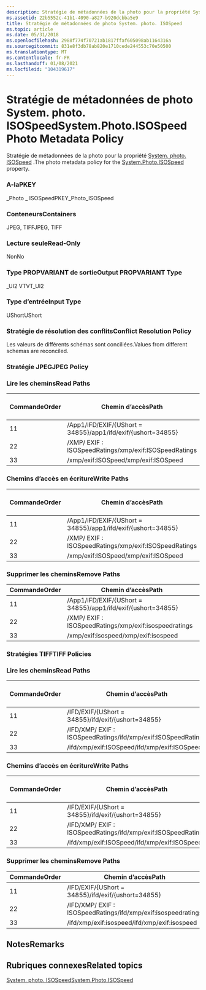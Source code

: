 ```yaml
---
description: Stratégie de métadonnées de la photo pour la propriété System. photo. ISOSpeed.
ms.assetid: 22b5552c-41b1-4090-a827-b920dcbba5e9
title: Stratégie de métadonnées de photo System. photo. ISOSpeed
ms.topic: article
ms.date: 05/31/2018
ms.openlocfilehash: 2988f774f70721ab1817ffaf605098ab1164316a
ms.sourcegitcommit: 831e8f3db78ab820e1710cede244553c70e50500
ms.translationtype: MT
ms.contentlocale: fr-FR
ms.lasthandoff: 01/08/2021
ms.locfileid: "104319617"
---
```

# <a name="systemphotoisospeed-photo-metadata-policy"></a><span data-ttu-id="2c6f4-103">Stratégie de métadonnées de photo System. photo. ISOSpeed</span><span class="sxs-lookup"><span data-stu-id="2c6f4-103">System.Photo.ISOSpeed Photo Metadata Policy</span></span>

<span data-ttu-id="2c6f4-104">Stratégie de métadonnées de la photo pour la propriété [System. photo. ISOSpeed](../properties/props-system-photo-focallengthinfilm.md) .</span><span class="sxs-lookup"><span data-stu-id="2c6f4-104">The photo metadata policy for the [System.Photo.ISOSpeed](../properties/props-system-photo-focallengthinfilm.md) property.</span></span>

### <a name="pkey"></a><span data-ttu-id="2c6f4-105">A-la</span><span class="sxs-lookup"><span data-stu-id="2c6f4-105">PKEY</span></span>

<span data-ttu-id="2c6f4-106">\_Photo \_ ISOSpeed</span><span class="sxs-lookup"><span data-stu-id="2c6f4-106">PKEY\_Photo\_ISOSpeed</span></span>

### <a name="containers"></a><span data-ttu-id="2c6f4-107">Conteneurs</span><span class="sxs-lookup"><span data-stu-id="2c6f4-107">Containers</span></span>

<span data-ttu-id="2c6f4-108">JPEG, TIFF</span><span class="sxs-lookup"><span data-stu-id="2c6f4-108">JPEG, TIFF</span></span>

### <a name="read-only"></a><span data-ttu-id="2c6f4-109">Lecture seule</span><span class="sxs-lookup"><span data-stu-id="2c6f4-109">Read-Only</span></span>

<span data-ttu-id="2c6f4-110">Non</span><span class="sxs-lookup"><span data-stu-id="2c6f4-110">No</span></span>

### <a name="output-propvariant-type"></a><span data-ttu-id="2c6f4-111">Type PROPVARIANT de sortie</span><span class="sxs-lookup"><span data-stu-id="2c6f4-111">Output PROPVARIANT Type</span></span>

<span data-ttu-id="2c6f4-112">\_UI2 VT</span><span class="sxs-lookup"><span data-stu-id="2c6f4-112">VT\_UI2</span></span>

### <a name="input-type"></a><span data-ttu-id="2c6f4-113">Type d’entrée</span><span class="sxs-lookup"><span data-stu-id="2c6f4-113">Input Type</span></span>

<span data-ttu-id="2c6f4-114">UShort</span><span class="sxs-lookup"><span data-stu-id="2c6f4-114">UShort</span></span>

### <a name="conflict-resolution-policy"></a><span data-ttu-id="2c6f4-115">Stratégie de résolution des conflits</span><span class="sxs-lookup"><span data-stu-id="2c6f4-115">Conflict Resolution Policy</span></span>

<span data-ttu-id="2c6f4-116">Les valeurs de différents schémas sont conciliées.</span><span class="sxs-lookup"><span data-stu-id="2c6f4-116">Values from different schemas are reconciled.</span></span>

### <a name="jpeg-policy"></a><span data-ttu-id="2c6f4-117">Stratégie JPEG</span><span class="sxs-lookup"><span data-stu-id="2c6f4-117">JPEG Policy</span></span>

### <a name="read-paths"></a><span data-ttu-id="2c6f4-118">Lire les chemins</span><span class="sxs-lookup"><span data-stu-id="2c6f4-118">Read Paths</span></span>



| <span data-ttu-id="2c6f4-119">Commande</span><span class="sxs-lookup"><span data-stu-id="2c6f4-119">Order</span></span> | <span data-ttu-id="2c6f4-120">Chemin d’accès</span><span class="sxs-lookup"><span data-stu-id="2c6f4-120">Path</span></span>                                    | <span data-ttu-id="2c6f4-121">Format de disque</span><span class="sxs-lookup"><span data-stu-id="2c6f4-121">Disk Format</span></span> |
|-------|-----------------------------------------|-------------|
| <span data-ttu-id="2c6f4-122">1</span><span class="sxs-lookup"><span data-stu-id="2c6f4-122">1</span></span>     | <span data-ttu-id="2c6f4-123">/App1/IFD/EXIF/{UShort = 34855}</span><span class="sxs-lookup"><span data-stu-id="2c6f4-123">/app1/ifd/exif/{ushort=34855}</span></span>           | <span data-ttu-id="2c6f4-124">ushort</span><span class="sxs-lookup"><span data-stu-id="2c6f4-124">ushort</span></span>      |
| <span data-ttu-id="2c6f4-125">2</span><span class="sxs-lookup"><span data-stu-id="2c6f4-125">2</span></span>     | <span data-ttu-id="2c6f4-126">/XMP/ <xmpseq> EXIF : ISOSpeedRatings</span><span class="sxs-lookup"><span data-stu-id="2c6f4-126">/xmp/<xmpseq>exif:ISOSpeedRatings</span></span> | <span data-ttu-id="2c6f4-127">unicode</span><span class="sxs-lookup"><span data-stu-id="2c6f4-127">unicode</span></span>     |
| <span data-ttu-id="2c6f4-128">3</span><span class="sxs-lookup"><span data-stu-id="2c6f4-128">3</span></span>     | <span data-ttu-id="2c6f4-129">/xmp/exif:ISOSpeed</span><span class="sxs-lookup"><span data-stu-id="2c6f4-129">/xmp/exif:ISOSpeed</span></span>                      | <span data-ttu-id="2c6f4-130">unicode</span><span class="sxs-lookup"><span data-stu-id="2c6f4-130">unicode</span></span>     |



 

### <a name="write-paths"></a><span data-ttu-id="2c6f4-131">Chemins d’accès en écriture</span><span class="sxs-lookup"><span data-stu-id="2c6f4-131">Write Paths</span></span>



| <span data-ttu-id="2c6f4-132">Commande</span><span class="sxs-lookup"><span data-stu-id="2c6f4-132">Order</span></span> | <span data-ttu-id="2c6f4-133">Chemin d’accès</span><span class="sxs-lookup"><span data-stu-id="2c6f4-133">Path</span></span>                                    | <span data-ttu-id="2c6f4-134">Format de disque</span><span class="sxs-lookup"><span data-stu-id="2c6f4-134">Disk Format</span></span> |
|-------|-----------------------------------------|-------------|
| <span data-ttu-id="2c6f4-135">1</span><span class="sxs-lookup"><span data-stu-id="2c6f4-135">1</span></span>     | <span data-ttu-id="2c6f4-136">/App1/IFD/EXIF/{UShort = 34855}</span><span class="sxs-lookup"><span data-stu-id="2c6f4-136">/app1/ifd/exif/{ushort=34855}</span></span>           | <span data-ttu-id="2c6f4-137">ushort</span><span class="sxs-lookup"><span data-stu-id="2c6f4-137">ushort</span></span>      |
| <span data-ttu-id="2c6f4-138">2</span><span class="sxs-lookup"><span data-stu-id="2c6f4-138">2</span></span>     | <span data-ttu-id="2c6f4-139">/XMP/ <xmpseq> EXIF : ISOSpeedRatings</span><span class="sxs-lookup"><span data-stu-id="2c6f4-139">/xmp/<xmpseq>exif:ISOSpeedRatings</span></span> | <span data-ttu-id="2c6f4-140">unicode</span><span class="sxs-lookup"><span data-stu-id="2c6f4-140">unicode</span></span>     |
| <span data-ttu-id="2c6f4-141">3</span><span class="sxs-lookup"><span data-stu-id="2c6f4-141">3</span></span>     | <span data-ttu-id="2c6f4-142">/xmp/exif:ISOSpeed</span><span class="sxs-lookup"><span data-stu-id="2c6f4-142">/xmp/exif:ISOSpeed</span></span>                      | <span data-ttu-id="2c6f4-143">unicode</span><span class="sxs-lookup"><span data-stu-id="2c6f4-143">unicode</span></span>     |



 

### <a name="remove-paths"></a><span data-ttu-id="2c6f4-144">Supprimer les chemins</span><span class="sxs-lookup"><span data-stu-id="2c6f4-144">Remove Paths</span></span>



| <span data-ttu-id="2c6f4-145">Commande</span><span class="sxs-lookup"><span data-stu-id="2c6f4-145">Order</span></span> | <span data-ttu-id="2c6f4-146">Chemin d’accès</span><span class="sxs-lookup"><span data-stu-id="2c6f4-146">Path</span></span>                                    |
|-------|-----------------------------------------|
| <span data-ttu-id="2c6f4-147">1</span><span class="sxs-lookup"><span data-stu-id="2c6f4-147">1</span></span>     | <span data-ttu-id="2c6f4-148">/App1/IFD/EXIF/{UShort = 34855}</span><span class="sxs-lookup"><span data-stu-id="2c6f4-148">/app1/ifd/exif/{ushort=34855}</span></span>           |
| <span data-ttu-id="2c6f4-149">2</span><span class="sxs-lookup"><span data-stu-id="2c6f4-149">2</span></span>     | <span data-ttu-id="2c6f4-150">/XMP/ <xmpseq> EXIF : ISOSpeedRatings</span><span class="sxs-lookup"><span data-stu-id="2c6f4-150">/xmp/<xmpseq>exif:isospeedratings</span></span> |
| <span data-ttu-id="2c6f4-151">3</span><span class="sxs-lookup"><span data-stu-id="2c6f4-151">3</span></span>     | <span data-ttu-id="2c6f4-152">/xmp/exif:isospeed</span><span class="sxs-lookup"><span data-stu-id="2c6f4-152">/xmp/exif:isospeed</span></span>                      |



 

### <a name="tiff-policies"></a><span data-ttu-id="2c6f4-153">Stratégies TIFF</span><span class="sxs-lookup"><span data-stu-id="2c6f4-153">TIFF Policies</span></span>

### <a name="read-paths"></a><span data-ttu-id="2c6f4-154">Lire les chemins</span><span class="sxs-lookup"><span data-stu-id="2c6f4-154">Read Paths</span></span>



| <span data-ttu-id="2c6f4-155">Commande</span><span class="sxs-lookup"><span data-stu-id="2c6f4-155">Order</span></span> | <span data-ttu-id="2c6f4-156">Chemin d’accès</span><span class="sxs-lookup"><span data-stu-id="2c6f4-156">Path</span></span>                                        | <span data-ttu-id="2c6f4-157">Format de disque</span><span class="sxs-lookup"><span data-stu-id="2c6f4-157">Disk Format</span></span> |
|-------|---------------------------------------------|-------------|
| <span data-ttu-id="2c6f4-158">1</span><span class="sxs-lookup"><span data-stu-id="2c6f4-158">1</span></span>     | <span data-ttu-id="2c6f4-159">/IFD/EXIF/{UShort = 34855}</span><span class="sxs-lookup"><span data-stu-id="2c6f4-159">/ifd/exif/{ushort=34855}</span></span>                    | <span data-ttu-id="2c6f4-160">ushort</span><span class="sxs-lookup"><span data-stu-id="2c6f4-160">ushort</span></span>      |
| <span data-ttu-id="2c6f4-161">2</span><span class="sxs-lookup"><span data-stu-id="2c6f4-161">2</span></span>     | <span data-ttu-id="2c6f4-162">/IFD/XMP/ <xmpseq> EXIF : ISOSpeedRatings</span><span class="sxs-lookup"><span data-stu-id="2c6f4-162">/ifd/xmp/<xmpseq>exif:ISOSpeedRatings</span></span> | <span data-ttu-id="2c6f4-163">unicode</span><span class="sxs-lookup"><span data-stu-id="2c6f4-163">unicode</span></span>     |
| <span data-ttu-id="2c6f4-164">3</span><span class="sxs-lookup"><span data-stu-id="2c6f4-164">3</span></span>     | <span data-ttu-id="2c6f4-165">/ifd/xmp/exif:ISOSpeed</span><span class="sxs-lookup"><span data-stu-id="2c6f4-165">/ifd/xmp/exif:ISOSpeed</span></span>                      | <span data-ttu-id="2c6f4-166">unicode</span><span class="sxs-lookup"><span data-stu-id="2c6f4-166">unicode</span></span>     |



 

### <a name="write-paths"></a><span data-ttu-id="2c6f4-167">Chemins d’accès en écriture</span><span class="sxs-lookup"><span data-stu-id="2c6f4-167">Write Paths</span></span>



| <span data-ttu-id="2c6f4-168">Commande</span><span class="sxs-lookup"><span data-stu-id="2c6f4-168">Order</span></span> | <span data-ttu-id="2c6f4-169">Chemin d’accès</span><span class="sxs-lookup"><span data-stu-id="2c6f4-169">Path</span></span>                                        | <span data-ttu-id="2c6f4-170">Format de disque</span><span class="sxs-lookup"><span data-stu-id="2c6f4-170">Disk Format</span></span> |
|-------|---------------------------------------------|-------------|
| <span data-ttu-id="2c6f4-171">1</span><span class="sxs-lookup"><span data-stu-id="2c6f4-171">1</span></span>     | <span data-ttu-id="2c6f4-172">/IFD/EXIF/{UShort = 34855}</span><span class="sxs-lookup"><span data-stu-id="2c6f4-172">/ifd/exif/{ushort=34855}</span></span>                    | <span data-ttu-id="2c6f4-173">ushort</span><span class="sxs-lookup"><span data-stu-id="2c6f4-173">ushort</span></span>      |
| <span data-ttu-id="2c6f4-174">2</span><span class="sxs-lookup"><span data-stu-id="2c6f4-174">2</span></span>     | <span data-ttu-id="2c6f4-175">/IFD/XMP/ <xmpseq> EXIF : ISOSpeedRatings</span><span class="sxs-lookup"><span data-stu-id="2c6f4-175">/ifd/xmp/<xmpseq>exif:ISOSpeedRatings</span></span> | <span data-ttu-id="2c6f4-176">unicode</span><span class="sxs-lookup"><span data-stu-id="2c6f4-176">unicode</span></span>     |
| <span data-ttu-id="2c6f4-177">3</span><span class="sxs-lookup"><span data-stu-id="2c6f4-177">3</span></span>     | <span data-ttu-id="2c6f4-178">/ifd/xmp/exif:ISOSpeed</span><span class="sxs-lookup"><span data-stu-id="2c6f4-178">/ifd/xmp/exif:ISOSpeed</span></span>                      | <span data-ttu-id="2c6f4-179">unicode</span><span class="sxs-lookup"><span data-stu-id="2c6f4-179">unicode</span></span>     |



 

### <a name="remove-paths"></a><span data-ttu-id="2c6f4-180">Supprimer les chemins</span><span class="sxs-lookup"><span data-stu-id="2c6f4-180">Remove Paths</span></span>



| <span data-ttu-id="2c6f4-181">Commande</span><span class="sxs-lookup"><span data-stu-id="2c6f4-181">Order</span></span> | <span data-ttu-id="2c6f4-182">Chemin d’accès</span><span class="sxs-lookup"><span data-stu-id="2c6f4-182">Path</span></span>                                        |
|-------|---------------------------------------------|
| <span data-ttu-id="2c6f4-183">1</span><span class="sxs-lookup"><span data-stu-id="2c6f4-183">1</span></span>     | <span data-ttu-id="2c6f4-184">/IFD/EXIF/{UShort = 34855}</span><span class="sxs-lookup"><span data-stu-id="2c6f4-184">/ifd/exif/{ushort=34855}</span></span>                    |
| <span data-ttu-id="2c6f4-185">2</span><span class="sxs-lookup"><span data-stu-id="2c6f4-185">2</span></span>     | <span data-ttu-id="2c6f4-186">/IFD/XMP/ <xmpseq> EXIF : ISOSpeedRatings</span><span class="sxs-lookup"><span data-stu-id="2c6f4-186">/ifd/xmp/<xmpseq>exif:isospeedratings</span></span> |
| <span data-ttu-id="2c6f4-187">3</span><span class="sxs-lookup"><span data-stu-id="2c6f4-187">3</span></span>     | <span data-ttu-id="2c6f4-188">/ifd/xmp/exif:isospeed</span><span class="sxs-lookup"><span data-stu-id="2c6f4-188">/ifd/xmp/exif:isospeed</span></span>                      |



 

## <a name="remarks"></a><span data-ttu-id="2c6f4-189">Notes</span><span class="sxs-lookup"><span data-stu-id="2c6f4-189">Remarks</span></span>

## <a name="related-topics"></a><span data-ttu-id="2c6f4-190">Rubriques connexes</span><span class="sxs-lookup"><span data-stu-id="2c6f4-190">Related topics</span></span>

<dl> <dt>

[<span data-ttu-id="2c6f4-191">System. photo. ISOSpeed</span><span class="sxs-lookup"><span data-stu-id="2c6f4-191">System.Photo.ISOSpeed</span></span>](../properties/props-system-photo-focallengthinfilm.md)
</dt> </dl>

 

 
